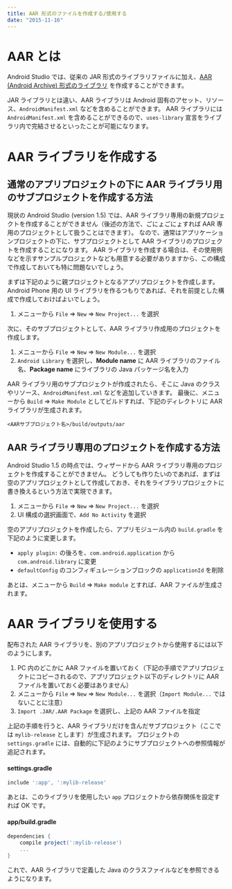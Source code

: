 ```yaml
---
title: AAR 形式のファイルを作成する/使用する
date: "2015-11-16"
---
```


AAR とは
====
Android Studio では、従来の JAR 形式のライブラリファイルに加え、[AAR (Android Archive) 形式のライブラリ](http://tools.android.com/tech-docs/new-build-system/aar-format) を作成することができます。

JAR ライブラリとは違い、AAR ライブラリは Android 固有のアセット、リソース、`AndroidManifest.xml` などを含めることができます。
AAR ライブラリには `AndroidManifest.xml` を含めることができるので、`uses-library` 宣言をライブラリ内で完結させるといったことが可能になります。


AAR ライブラリを作成する
====

通常のアプリプロジェクトの下に AAR ライブラリ用のサブプロジェクトを作成する方法
----
現状の Android Studio (version 1.5) では、AAR ライブラリ専用の新規プロジェクトを作成することができません（後述の方法で、ごにょごにょすれば AAR 専用のプロジェクトとして扱うことはできます）。
なので、通常はアプリケーションプロジェクトの下に、サブプロジェクトとして AAR ライブラリのプロジェクトを作成することになります。
AAR ライブラリを作成する場合は、その使用例などを示すサンプルプロジェクトなども用意する必要がありますから、この構成で作成しておいても特に問題ないでしょう。

まずは下記のように親プロジェクトとなるアプリプロジェクトを作成します。
Android Phone 用の UI ライブラリを作るつもりであれば、それを前提とした構成で作成しておけばよいでしょう。

1. メニューから `File` => `New` => `New Project...` を選択

次に、そのサブプロジェクトとして、AAR ライブラリ作成用のプロジェクトを作成します。

1. メニューから `File` => `New` => `New Module...` を選択
2. `Android Library` を選択し、**Module name** に AAR ライブラリのファイル名、**Package name** にライブラリの Java パッケージ名を入力

AAR ライブラリ用のサブプロジェクトが作成されたら、そこに Java のクラスやリソース、`AndroidManifest.xml` などを追加していきます。
最後に、メニューから `Build` => `Make Module` としてビルドすれば、下記のディレクトリに AAR ライブラリが生成されます。

```
<AARサブプロジェクト名>/build/outputs/aar
```


AAR ライブラリ専用のプロジェクトを作成する方法
----
Android Studio 1.5 の時点では、ウィザードから AAR ライブラリ専用のプロジェクトを作成することができません。
どうしても作りたいのであれば、まずは空のアプリプロジェクトとして作成しておき、それをライブラリプロジェクトに書き換えるという方法で実現できます。

1. メニューから `File` => `New` => `New Project...` を選択
2. UI 構成の選択画面で、`Add No Activity` を選択

空のアプリプロジェクトを作成したら、アプリモジュール内の `build.gradle` を下記のように変更します。

* `apply plugin:` の後ろを、`com.android.application` から `com.android.library` に変更
* `defaultConfig` のコンフィギュレーションブロックの `applicationId` を削除

あとは、メニューから `Build` => `Make module` とすれば、AAR ファイルが生成されます。


AAR ライブラリを使用する
====
配布された AAR ライブラリを、別のアプリプロジェクトから使用するには以下のようにします。

1. PC 内のどこかに AAR ファイルを置いておく（下記の手順でアプリプロジェクトにコピーされるので、アプリプロジェクト以下のディレクトリに AAR ファイルを置いておく必要はありません）
1. メニューから `File` => `New` => `New Module...` を選択（`Import Module...` ではないことに注意）
2. `Import .JAR/.AAR Package` を選択し、上記の AAR ファイルを指定

上記の手順を行うと、AAR ライブラリだけを含んだサブプロジェクト（ここでは `mylib-release` とします）が生成されます。
プロジェクトの `settings.gradle` には、自動的に下記のようにサブプロジェクトへの参照情報が追記されます。

#### settings.gradle
```groovy
include ':app', ':mylib-release'
```

あとは、このライブラリを使用したい `app` プロジェクトから依存関係を設定すれば OK です。

#### app/build.gradle
```groovy
dependencies {
    compile project(':mylib-release')
    ...
}
```

これで、AAR ライブラリで定義した Java のクラスファイルなどを参照できるようになります。

